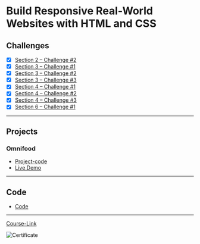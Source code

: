 # Build Responsive Real-World Websites with HTML and CSS

## Challenges
- [x] [Section 2 – Challenge #2](Challenges/01-Challenges/)
- [x] [Section 3 – Challenge #1](Challenges/02-Challenges/)
- [x] [Section 3 – Challenge #2](Challenges/03-Challenges/)
- [x] [Section 3 – Challenge #3](Challenges/04-Challenges/)
- [x] [Section 4 – Challenge #1](Challenges/05-Challenges/)
- [x] [Section 4 – Challenge #2](Challenges/06-Challenges/)
- [x] [Section 4 – Challenge #3](Challenges/07-Challenges/)
- [x] [Section 6 – Challenge #1](Challenges/08-Challenges/)

---
## Projects
### Omnifood
- [Project-code](./Projects/Omnifood) <br>
- [Live Demo](https://omnifood-amr-hafeez.vercel.app/)
---
## Code
- [Code](Code)
---
[Course-Link](https://www.udemy.com/course/design-and-develop-a-killer-website-with-html5-and-css3)<br>

![Certificate](https://udemy-certificate.s3.amazonaws.com/image/UC-30cc1d23-1bd2-4edb-b3a8-62d561c0faf1.jpg)
